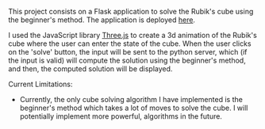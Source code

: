 This project consists on a Flask application to solve the Rubik's cube using the beginner's method.
The application is deployed <a href="https://rubikscubewebapp.herokuapp.com/"> here</a>.

I used the JavaScript library <a href="https://threejs.org/">Three.js</a> to create 
a 3d animation of the Rubik's cube where the user can enter the state of the cube. 
When the user clicks on the 'solve' button, the input will be sent to the python server, which (if the
input is valid) will compute the solution using the beginner's method, and then, the computed solution 
will be displayed. 

Current Limitations:
- Currently, the only cube solving algorithm I have implemented is the beginner's method which takes a lot of moves to solve the cube. I will potentially implement more powerful, algorithms in the future.
